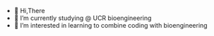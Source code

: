 - 👋 Hi,There
-  🌱 I’m currently studying @ UCR bioengineering
- 👀 I’m interested in learning to combine coding with bioengineering


<!---
Shadow-The-Dark-Knight/Shadow-The-Dark-Knight is a ✨ special ✨ repository because its `README.md` (this file) appears on your GitHub profile.
You can click the Preview link to take a look at your changes.
- 📫 How to reach me 
- 😄 Pronouns: ...
- ⚡ Fun fact: ...
--->
